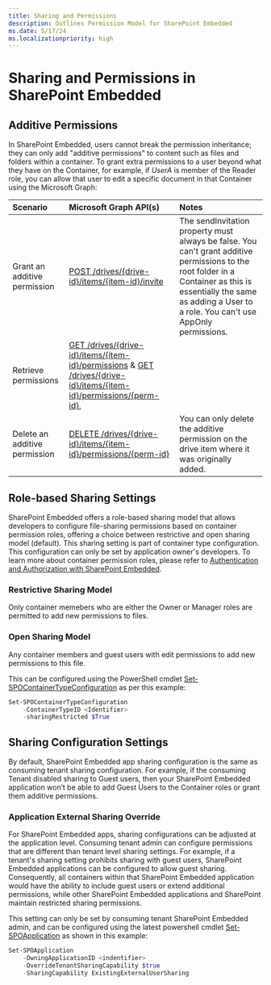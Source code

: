 ```yaml
---
title: Sharing and Permissions
description: Outlines Permission Model for SharePoint Embedded
ms.date: 5/17/24
ms.localizationpriority: high
---
```


# Sharing and Permissions in SharePoint Embedded


## Additive Permissions
In SharePoint Embedded, users cannot break the permission inheritance; they can only add "additive permissions" to content such as files and folders within a container. To grant extra permissions to a user beyond what they have on the Container, for example, if *UserA* is member of the Reader role, you can allow that user to edit a specific document in that Container using the Microsoft Graph: 

|           Scenario            |                                                                           Microsoft Graph API(s)                                                                            |                                                                                                          Notes                                                                                                          |
| :---------------------------- | :-------------------------------------------------------------------------------------------------------------------------------------------------------------------------- | :---------------------------------------------------------------------------------------------------------------------------------------------------------------------------------------------------------------------- |
| Grant an additive permission  | [POST /drives/{drive-id}/items/{item-id}/invite](/graph/api/driveitem-invite)                                                                                               | The sendInvitation property must always be false. You can't grant additive permissions to the root folder in a Container as this is essentially the same as adding a User to a role. You can't use AppOnly permissions. |
| Retrieve permissions          | [GET /drives/{drive-id}/items/{item-id}/permissions](/graph/api/permission-get) & [GET /drives/{drive-id}/items/{item-id}/permissions/{perm-id}](/graph/api/permission-get), |                                                                                                                                                                                                                         |
| Delete an additive permission | [DELETE /drives/{drive-id}/items/{item-id}/permissions/{perm-id}](/graph/api/permission-delete)                                                                             | You can only delete the additive permission on the drive item where it was originally added.                                                                                                                            |


## Role-based Sharing Settings

SharePoint Embedded offers a role-based sharing model that allows developers to configure file-sharing permissions based on container permission roles,  offering a choice between restrictive and open sharing model (default). This sharing setting is part of container type configuration. This configuration can only be set by application owner's developers. To learn more about container permission roles, please refer to [Authentication and Authorization with SharePoint Embedded](/sp-dev-docs/blob/update-ga/docs/embedded/concepts/app-concepts/auth).

### Restrictive Sharing Model

Only container memebers who are either the Owner or Manager roles are permitted to add new permissions to files.

### Open Sharing Model

Any container members and guest users with edit permissions to add new permissions to this file.

This can be configured using the PowerShell cmdlet [Set-SPOContainerTypeConfiguration](/powershell/module/sharepoint-online/set-SPOContainerTypeConfiguration) as per this example:

```powershell
Set-SPOContainerTypeConfiguration
    -ContainerTypeID <Identifier>
    -sharingRestricted $True
```

## Sharing Configuration Settings

By default, SharePoint Embedded app sharing configuration is the same as consuming tenant sharing configuration. For example, if the consuming Tenant disabled sharing to Guest users, then your SharePoint Embedded application won’t be able to add Guest Users to the Container roles or grant them additive permissions.

### Application External Sharing Override

For SharePoint Embedded apps, sharing configurations can be adjusted at the application level. Consuming tenant admin can configure permissions that are different than tenant level sharing settings. For example, if a tenant's sharing setting prohibits sharing with guest users, SharePoint Embedded applications can be configured to allow guest sharing. Consequently, all containers within that SharePoint Embedded application would have the ability to include guest users or extend additional permissions, while other SharePoint Embedded applications and SharePoint maintain restricted sharing permissions.

This setting can only be set by consuming tenant SharePoint Embedded admin, and can be configured using the latest powershell cmdlet [Set-SPOApplication](/powershell/module/sharepoint-online/set-SPOApplication) as shown in this example:

```powershell
Set-SPOApplication 
    -OwningApplicationID <indentifier>
    -OverrideTenantSharingCapability $true
    -SharingCapability ExistingExternalUserSharing
```



